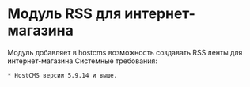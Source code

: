 Модуль RSS для интернет-магазина
==============================

Модуль добавляет в hostcms возможность создавать RSS ленты для интернет-магазина
Системные требования:

    * HostCMS версии 5.9.14 и выше.

